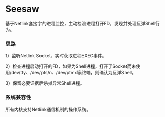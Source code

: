 # Seesaw

基于Netlink套接字的进程监控，主动检测进程打开FD，发现并处理反弹Shell行为。

### 思路

1）监听Netlink Socket，实时获取进程EXEC事件。

2）检查进程启动打开的FD，如果为Shell进程，打开了Socket而未使用/dev/tty、/dev/pts/n、/dev/ptmx等终端，则确认为反弹Shell。

3）保留必要证据后杀掉异常Shell进程。

### 系统兼容性

所有内核支持Netlink通信机制的操作系统。
